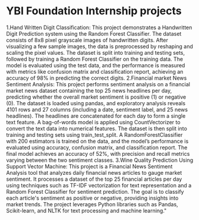 # YBI Foundation Internship projects
1.Hand Written Digit Classification:
This project demonstrates a Handwritten Digit Prediction system using the Random Forest Classifier. The dataset consists of 8x8 pixel grayscale images of handwritten digits. After visualizing a few sample images, the data is preprocessed by reshaping and scaling the pixel values. The dataset is split into training and testing sets, followed by training a Random Forest Classifier on the training data. The model is evaluated using the test data, and the performance is measured with metrics like confusion matrix and classification report, achieving an accuracy of 98% in predicting the correct digits.
2.Financial market News Sentiment Analysis:
This project performs sentiment analysis on a financial market news dataset containing the top 25 news headlines per day, predicting whether the overall market sentiment is positive (1) or negative (0). The dataset is loaded using pandas, and exploratory analysis reveals 4101 rows and 27 columns (including a date, sentiment label, and 25 news headlines). The headlines are concatenated for each day to form a single text feature. A bag-of-words model is applied using CountVectorizer to convert the text data into numerical features. The dataset is then split into training and testing sets using train_test_split. A RandomForestClassifier with 200 estimators is trained on the data, and the model’s performance is evaluated using accuracy, confusion matrix, and classification report. The final model achieves an accuracy of 52%, with precision and recall metrics varying between the two sentiment classes.
3.Wine Quality Prediction Using Support Vector Machine:
This project is a Financial News Sentiment Analysis tool that analyzes daily financial news articles to gauge market sentiment. It processes a dataset of the top 25 financial articles per day using techniques such as TF-IDF vectorization for text representation and a Random Forest Classifier for sentiment prediction. The goal is to classify each article's sentiment as positive or negative, providing insights into market trends. The project leverages Python libraries such as Pandas, Scikit-learn, and NLTK for text processing and machine learning."
